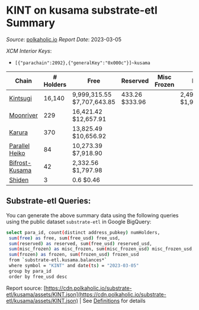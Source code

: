 # KINT on kusama substrate-etl Summary

_Source_: [polkaholic.io](https://polkaholic.io) *Report Date*: 2023-03-05


*XCM Interior Keys*:
* `[{"parachain":2092},{"generalKey":"0x000c"}]~kusama`


| Chain | # Holders | Free | Reserved | Misc Frozen | Frozen | Price | AssetID |
| ----- | --------- | ---- | -------- | ----------- | ------ | ----- | ------- |
| [Kintsugi](/kusama/2092-kintsugi) | 16,140 | 9,999,315.55 $7,707,643.85 | 433.26 $333.96 |    | 2,496,810.89 $1,924,584.63 | $0.77 | `{"Token":"KINT"}` |
| [Moonriver](/kusama/2023-moonriver) | 229 | 16,421.42 $12,657.91 |   |    |   | $0.77 | `{"Token":"175400718394635817552109270754364440562"}` |
| [Karura](/kusama/2000-karura) | 370 | 13,825.49 $10,656.92 |   |    |   | $0.77 | `{"Token":"KINT"}` |
| [Parallel Heiko](/kusama/2085-parallel-heiko) | 84 | 10,273.39 $7,918.90 |   |    |   | $0.77 | `{"Token":"119"}` |
| [Bifrost-Kusama](/kusama/2001-bifrost-ksm) | 42 | 2,332.56 $1,797.98 |   |    |   | $0.77 | `{"Token2":"1"}` |
| [Shiden](/kusama/2007-shiden) | 3 | 0.6 $0.46 |   |    |   | $0.77 | `{"Token":"18446744073709551622"}` |

## Substrate-etl Queries:
You can generate the above summary data using the following queries using the public dataset `substrate-etl` in Google BigQuery:
```bash
select para_id, count(distinct address_pubkey) numHolders, 
 sum(free) as free, sum(free_usd) free_usd,
 sum(reserved) as reserved, sum(free_usd) reserved_usd,
 sum(misc_frozen) as misc_frozen, sum(misc_frozen_usd) misc_frozen_usd,
 sum(frozen) as frozen, sum(frozen_usd) frozen_usd
 from `substrate-etl.kusama.balances*` 
 where symbol = "KINT" and date(ts) = "2023-03-05"
 group by para_id
 order by free_usd desc
```


Report source: [https://cdn.polkaholic.io/substrate-etl/kusama/assets/KINT.json](https://cdn.polkaholic.io/substrate-etl/kusama/assets/KINT.json) | See [Definitions](/DEFINITIONS.md) for details
